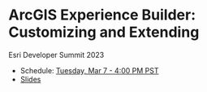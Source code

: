 # ArcGIS Experience Builder: Customizing and Extending

Esri Developer Summit 2023

- Schedule: [Tuesday, Mar 7 - 4:00 PM PST](https://www.esri.com/en-us/about/events/devsummit/agenda/detailed#/session/1669767400781001pvEw)
- [Slides](ExB-customize-extend-dev-summit-2023.pdf)
